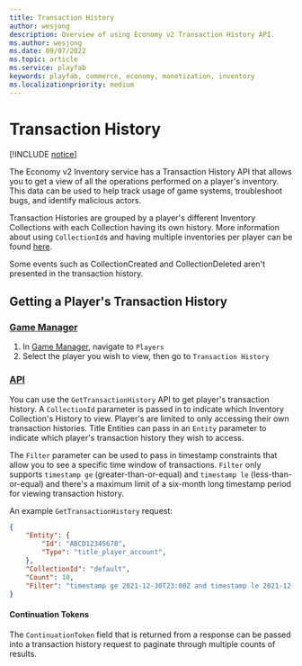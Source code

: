 ```yaml
---
title: Transaction History
author: wesjong
description: Overview of using Economy v2 Transaction History API.
ms.author: wesjong
ms.date: 09/07/2022
ms.topic: article
ms.service: playfab
keywords: playfab, commerce, economy, monetization, inventory
ms.localizationpriority: medium
---
```


# Transaction History

[!INCLUDE [notice](../../../includes/_economy-release.md)]

The Economy v2 Inventory service has a Transaction History API that allows you to get a view of all the operations performed on a player's inventory. This data can be used to help track usage of game systems, troubleshoot bugs, and identify malicious actors.

Transaction Histories are grouped by a player's different Inventory Collections with each Collection having its own history. More information about using `CollectionId`s and having multiple inventories per player can be found [here](collections.md).

Some events such as CollectionCreated and CollectionDeleted aren't presented in the transaction history.

## Getting a Player's Transaction History

### [Game Manager](#tab/transaction-history-game-manager)

1. In [Game Manager](../../../gamemanager/index.md), navigate to `Players`
1. Select the player you wish to view, then go to `Transaction History`

### [API](#tab/transaction-history-api)

You can use the `GetTransactionHistory` API to get player's transaction history. A `CollectionId` parameter is passed in to indicate which Inventory Collection's History to view. Player's are limited to only accessing their own transaction histories. Title Entities can pass in an `Entity` parameter to indicate which player's transaction history they wish to access.

The `Filter` parameter can be used to pass in timestamp constraints that allow you to see a specific time window of transactions. `Filter` only supports `timestamp ge` (greater-than-or-equal) and `timestamp le` (less-than-or-equal) and there's a maximum limit of a six-month long timestamp period for viewing transaction history.

An example `GetTransactionHistory` request:

```json
{
    "Entity": {
        "Id": "ABCD12345678",
        "Type": "title_player_account",
    },
    "CollectionId": "default",
    "Count": 10,
    "Filter": "timestamp ge 2021-12-30T23:00Z and timestamp le 2021-12-31T23:00Z"
}
```

#### Continuation Tokens

The `ContinuationToken` field that is returned from a response can be passed into a transaction history request to paginate through multiple counts of results.
